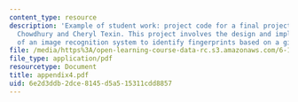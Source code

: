 ```yaml
---
content_type: resource
description: 'Example of student work: project code for a final project by Bashira
  Chowdhury and Cheryl Texin. This project involves the design and implementation
  of an image recognition system to identify fingerprints based on a given database.'
file: /media/https%3A/open-learning-course-data-rc.s3.amazonaws.com/6-111-introductory-digital-systems-laboratory-spring-2006/6e2d3ddb2dce8145d5a515311cdd8857_appendix4.pdf
file_type: application/pdf
resourcetype: Document
title: appendix4.pdf
uid: 6e2d3ddb-2dce-8145-d5a5-15311cdd8857
---
```

